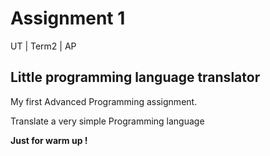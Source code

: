 # Assignment 1

<span style="white-space:pre">UT   |   Term2   |   AP </span>


## Little programming language translator
My first Advanced Programming assignment.

Translate a very simple Programming language 

<b>Just for warm up !</b>
